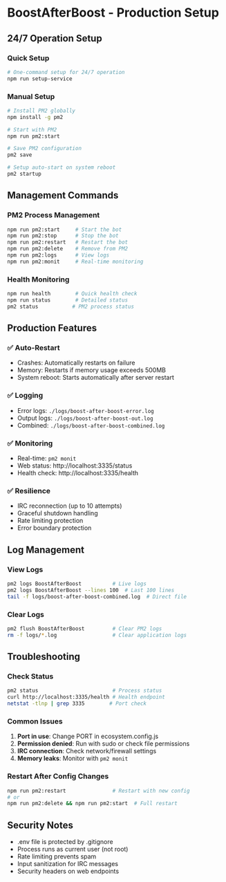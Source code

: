 # BoostAfterBoost - Production Setup

## 24/7 Operation Setup

### Quick Setup
```bash
# One-command setup for 24/7 operation
npm run setup-service
```

### Manual Setup
```bash
# Install PM2 globally
npm install -g pm2

# Start with PM2
npm run pm2:start

# Save PM2 configuration
pm2 save

# Setup auto-start on system reboot
pm2 startup
```

## Management Commands

### PM2 Process Management
```bash
npm run pm2:start     # Start the bot
npm run pm2:stop      # Stop the bot  
npm run pm2:restart   # Restart the bot
npm run pm2:delete    # Remove from PM2
npm run pm2:logs      # View logs
npm run pm2:monit     # Real-time monitoring
```

### Health Monitoring
```bash
npm run health        # Quick health check
npm run status        # Detailed status
pm2 status           # PM2 process status
```

## Production Features

### ✅ **Auto-Restart**
- Crashes: Automatically restarts on failure
- Memory: Restarts if memory usage exceeds 500MB
- System reboot: Starts automatically after server restart

### ✅ **Logging**
- Error logs: `./logs/boost-after-boost-error.log`
- Output logs: `./logs/boost-after-boost-out.log`
- Combined: `./logs/boost-after-boost-combined.log`

### ✅ **Monitoring**
- Real-time: `pm2 monit`
- Web status: http://localhost:3335/status
- Health check: http://localhost:3335/health

### ✅ **Resilience**
- IRC reconnection (up to 10 attempts)
- Graceful shutdown handling
- Rate limiting protection
- Error boundary protection

## Log Management

### View Logs
```bash
pm2 logs BoostAfterBoost          # Live logs
pm2 logs BoostAfterBoost --lines 100  # Last 100 lines
tail -f logs/boost-after-boost-combined.log  # Direct file
```

### Clear Logs
```bash
pm2 flush BoostAfterBoost         # Clear PM2 logs
rm -f logs/*.log                  # Clear application logs
```

## Troubleshooting

### Check Status
```bash
pm2 status                        # Process status
curl http://localhost:3335/health # Health endpoint
netstat -tlnp | grep 3335        # Port check
```

### Common Issues
1. **Port in use**: Change PORT in ecosystem.config.js
2. **Permission denied**: Run with sudo or check file permissions
3. **IRC connection**: Check network/firewall settings
4. **Memory leaks**: Monitor with `pm2 monit`

### Restart After Config Changes
```bash
npm run pm2:restart               # Restart with new config
# or
npm run pm2:delete && npm run pm2:start  # Full restart
```

## Security Notes
- .env file is protected by .gitignore
- Process runs as current user (not root)
- Rate limiting prevents spam
- Input sanitization for IRC messages
- Security headers on web endpoints